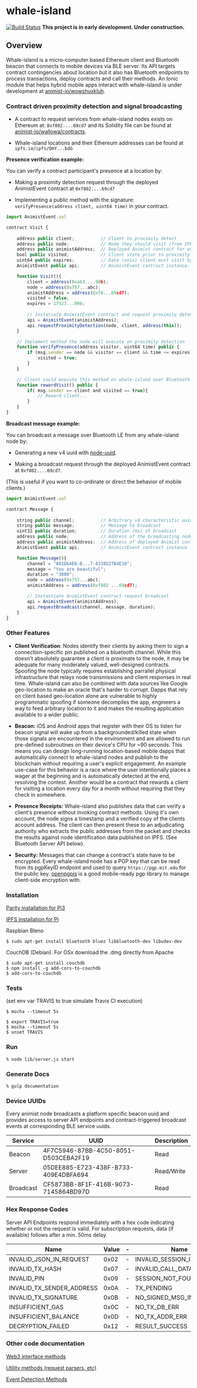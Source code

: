# whale-island
[![Build Status](https://travis-ci.org/animist-io/whale-island.svg?branch=master)](https://travis-ci.org/animist-io/whale-island) **This project is in early development. Under construction.**

## Overview
Whale-island is a micro-computer based Ethereum client and Bluetooth beacon that connects to mobile devices via BLE server. Its API targets contract contingencies about location but it also has Bluetooth endpoints to process transactions, deploy contracts and call their methods. An Ionic module that helps hybrid mobile apps interact with whale-island is under development at [animist-io/wowshuxkluh](https://github.com/animist-io/wowshuxkluh).

### Contract driven proximity detection and signal broadcasting 

+ A contract to request services from whale-island nodes exists on Ethereum at: `0xf802....69cd7` and its Solidity file can be found at [animist-io/wallowa/contracts](https://github.com/animist-io/wallowa/blob/master/contracts/AnimistEvent.sol).

+ Whale-island locations and their Ethereum addresses can be found at `ipfs.io/ipfs/QmY...bdG`

**Presence verification example:**

You can verify a contract participant's presence at a location by:
+ Making a proximity detection request through the deployed AnimistEvent contract at `0xf802....69cd7` 

+ Implementing a public method with the signature: `verifyPresence(address client, uint64 time)` in your contract. 

```javascript
import AnimistEvent.sol

contract Visit {
    
    address public client;          // Client to proximity detect     
    address public node;            // Node they should visit (from IPFS)
    address public animistAddress;  // Deployed Animist contract for events.          
    bool public visited;            // Client state prior to proximity detection        
    uint64 public expires;          // Date (unix) client must visit by  
    AnimistEvent public api;        // AnimistEvent contract instance.

    function Visit(){
        client = address(0xab3....90b);         
        node = address(0x757...abc);            
        animistAddress = address(0xf8...69cd7); 
        visited = false;                        
        expires = 17523...098;                  
        
        // Instatiate AnimistEvent contract and request proximity detection
        api = AnimistEvent(animistAddress);    
        api.requestProximityDetection(node, client, address(this));
    }

    // Implement method the node will execute on proximity detection
    function verifyPresence(address visitor, uint64 time) public {
        if (msg.sender == node && visitor == client && time <= expires){
            visited = true;
        }
    }

    // Client could execute this method on whale-island over Bluetooth using the sendTx endpoint.
    function rewardVisit() public {
        if( msg.sender == client and visited == true){
            // Reward client...
        }
    }
}
```


**Broadcast message example:**

You can broadcast a message over Bluetooth LE from any whale-island node by: 
+ Generating a new v4 uuid with [node-uuid](https://www.npmjs.com/package/node-uuid).

+ Making a broadcast request through the deployed AnimistEvent contract at `0xf802....69cd7`.

(This is useful if you want to co-ordinate or direct the behavior of mobile clients.) 

```javascript
import AnimistEvent.sol

contract Message {
    
    string public channel;          // Arbitrary v4 characteristic uuid message. 
    string public message;          // Message to broadcast
    uint32 public duration;         // Duration (ms) of broadcast
    address public node;            // Address of the broadcasting node (from IPFS)
    address public animistAddress;  // Address of deployed Animist contract for events.
    AnimistEvent public api;        // AnimistEvent contract instance

    function Message(){
        channel = "A01D64E6-B...7-8338527B4E10";   
        message = "You are beautiful";             
        duration = "3000";                          
        node = address(0x757...abc);               
        animistAddress = address(0xf802 ...69cd7); 

        // Instantiate AnimistEvent contract request broadcast  
        api = AnimistEvent(animistAddress);        
        api.requestBroadcast(channel, message, duration);    
    }
}
```

### Other Features

+ **Client Verification**: Nodes identify their clients by asking them to sign a connection-specific pin published on a bluetooth channel. While this doesn't absolutely guarantee a client is proximate to the node, it may be adequate for many moderately valued, well-designed contracts. Spoofing the node typically requires establishing parrallel physical infrastructure that relays node transmissions and client responses in real time. Whale-island can also be combined with data sources like Google geo-location to make an oracle that's harder to corrupt. Dapps that rely on client based geo-location alone are vulnerable to highly programmatic spoofing if someone decompiles the app, engineers a way to feed arbitrary location to it and makes the resulting application available to a wider public. 

+ **Beacon:** iOS and Android apps that register with their OS to listen for beacon signal will wake up from a backgrounded/killed state when those signals are encountered in the environment and are allowed to run pre-defined subroutines on their device's CPU for ~90 seconds. This means you can design long-running location-based mobile dapps that automatically connect to whale-island nodes and publish to the blockchain without requiring a user's explicit engagement. An example use-case for this behavior is a race where the user intentionally places a wager at the beginning and is automatically detected at the end, resolving the contest. Another would be a contract that rewards a client for visiting a location every day for a month without requiring that they check in somewhere. 

+ **Presence Receipts:** Whale-island also publishes data that can verify a client's presence without invoking contract methods. Using it's own account, the node signs a timestamp and a verified copy of the clients account address. The client can then present these to an adjudicating authority who extracts the public addresses from the packet and checks the results against node identification data published on IPFS. (See Bluetooth Server API below).

+ **Security:** Messages that can change a contract's state have to be encrypted. Every whale-island node has a PGP key that can be read from its pgpKeyID endpoint and used to query `https://pgp.mit.edu` for the public key. [openpgpjs](https://github.com/openpgpjs/openpgpjs) is a good mobile-ready pgp library to manage client-side encryption with.     

### Installation

[Parity installation for Pi3](https://github.com/diglos/pi-gen)

[IPFS installation for Pi](https://github.com/claudiobizzotto/ipfs-rpi)

Raspbian Bleno
``` 
$ sudo apt-get install bluetooth bluez libbluetooth-dev libudev-dev 
```

CouchDB (Debian). For OSx download the .dmg directly from Apache
```
$ sudo apt-get install couchdb
$ npm install -g add-cors-to-couchdb
$ add-cors-to-couchdb
```

### Tests 

(set env var TRAVIS to true simulate Travis CI execution)
```
$ mocha --timeout 5s 

$ export TRAVIS=true
$ mocha --timeout 5s 
$ unset TRAVIS
```

### Run 
```
% node lib/server.js start
```

### Generate Docs
```
% gulp documentation
```

### Device UUIDs

Every animist node broadcasts a platform specific beacon uuid and provides access to server API endpoints and contract-triggered broadcast events at corresponding BLE service uuids. 

|   Service   | UUID         | Description    |
| ----------- | ------------ | -------------- |
| Beacon      | 4F7C5946-87BB-4C50-8051-D503CEBA2F19 | Read       |
| Server      | 05DEE885-E723-438F-B733-409E4DBFA694 | Read/Write |
| Broadcast   | CF5873BB-8F1F-416B-9073-7145864BD97D | Read       |
 

### Hex Response Codes

Server API Endpoints respond immediately with a hex code indicating whether or not the request is valid. For subscription requests, data (if available) follows after a min. 50ms delay. 

| Name | Value | -                | Name | Value |
|------|-------|------------------|------|-------|
|INVALID_JSON_IN_REQUEST|0x02|-   |INVALID_SESSION_ID|0x0E|
|INVALID_TX_HASH|0x07|-           |INVALID_CALL_DATA|0x11|
|INVALID_PIN|0x09|-               |SESSION_NOT_FOUND|0x10|
|INVALID_TX_SENDER_ADDRESS|0x0A|- |TX_PENDING|0x0F|
|INVALID_TX_SIGNATURE|0x0B|-      |NO_SIGNED_MSG_IN_REQUEST|0x03| 
|INSUFFICIENT_GAS|0x0C|-          |NO_TX_DB_ERR|0x04|
|INSUFFICIENT_BALANCE|0x0D|-      |NO_TX_ADDR_ERR|0x05|
|DECRYPTION_FAILED |0x12|-        |RESULT_SUCCESS|0x00|



### Other code documentation

[Web3 interface methods](https://github.com/animist-io/whale-island/blob/master/docs/eth.md)

[Utility methods (request parsers, etc)](https://github.com/animist-io/whale-island/blob/master/docs/util.md)

[Event Detection Methods](https://github.com/animist-io/whale-island/blob/master/docs/events.md)




